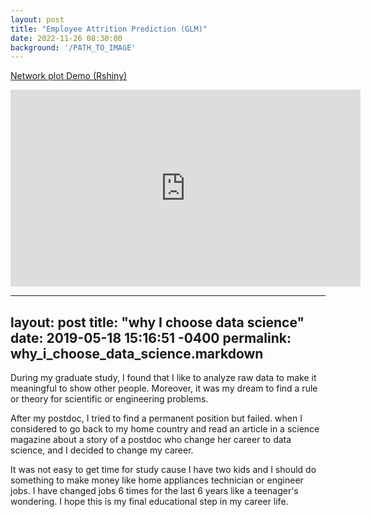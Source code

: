 ```yaml
---
layout: post
title: "Employee Attrition Prediction (GLM)"
date: 2022-11-26 08:30:00
background: '/PATH_TO_IMAGE'
---
```

<p><a href="https://6jv0lq-jason-yoon.shinyapps.io/project/"> Network plot Demo (Rshiny) </a></p>

<iframe width="560" height="315" src="https://www.youtube.com/embed/1Q804zF6DwE" title="YouTube video player" frameborder="0" allow="accelerometer; autoplay; clipboard-write; encrypted-media; gyroscope; picture-in-picture" allowfullscreen></iframe>

---
layout: post
title:      "why I choose data science"
date:       2019-05-18 15:16:51 -0400
permalink:  why_i_choose_data_science.markdown
---


During my graduate study, I found that I like to analyze raw data to make it meaningful to show other people. Moreover, it was my dream to find a rule or theory for scientific or engineering problems.

After my postdoc, I tried to find a permanent position but failed. when I considered to go back to my home country and read an article in a science magazine about a story of a postdoc who change her career to data science, and I decided to change my career.

It was not easy to get time for study cause I have two kids and I should do something to make money like home appliances technician or engineer jobs. I have changed jobs 6 times for the last 6 years like a teenager's wondering.
I hope this is my final educational step in my career life.

